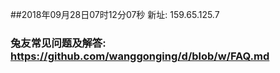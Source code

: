 ##2018年09月28日07时12分07秒 新址: 159.65.125.7
### 兔友常见问题及解答: https://github.com/wanggonging/d/blob/w/FAQ.md
